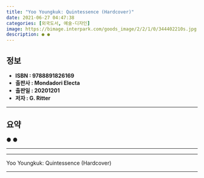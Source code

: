 ```yaml
---
title: "Yoo Youngkuk: Quintessence (Hardcover)"
date: 2021-06-27 04:47:38
categories: [외국도서, 예술-디자인]
image: https://bimage.interpark.com/goods_image/2/2/1/0/344402210s.jpg
description: ● ●
---
```


## **정보**

- **ISBN : 9788891826169**
- **출판사 : Mondadori Electa**
- **출판일 : 20201201**
- **저자 : G. Ritter**

------



## **요약**

●  ●  

------



------


Yoo Youngkuk: Quintessence (Hardcover) 

------


